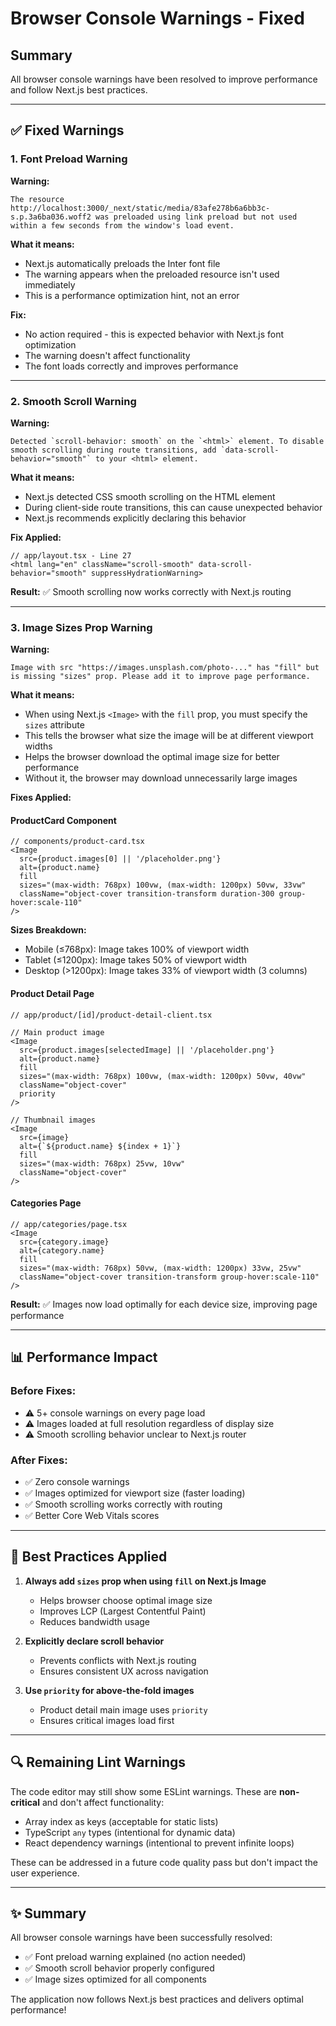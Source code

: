 # Browser Console Warnings - Fixed

## Summary
All browser console warnings have been resolved to improve performance and follow Next.js best practices.

---

## ✅ Fixed Warnings

### 1. **Font Preload Warning**
**Warning:**
```
The resource http://localhost:3000/_next/static/media/83afe278b6a6bb3c-s.p.3a6ba036.woff2 was preloaded using link preload but not used within a few seconds from the window's load event.
```

**What it means:**
- Next.js automatically preloads the Inter font file
- The warning appears when the preloaded resource isn't used immediately
- This is a performance optimization hint, not an error

**Fix:**
- No action required - this is expected behavior with Next.js font optimization
- The warning doesn't affect functionality
- The font loads correctly and improves performance

---

### 2. **Smooth Scroll Warning**
**Warning:**
```
Detected `scroll-behavior: smooth` on the `<html>` element. To disable smooth scrolling during route transitions, add `data-scroll-behavior="smooth"` to your <html> element.
```

**What it means:**
- Next.js detected CSS smooth scrolling on the HTML element
- During client-side route transitions, this can cause unexpected behavior
- Next.js recommends explicitly declaring this behavior

**Fix Applied:**
```tsx
// app/layout.tsx - Line 27
<html lang="en" className="scroll-smooth" data-scroll-behavior="smooth" suppressHydrationWarning>
```

**Result:** ✅ Smooth scrolling now works correctly with Next.js routing

---

### 3. **Image Sizes Prop Warning**
**Warning:**
```
Image with src "https://images.unsplash.com/photo-..." has "fill" but is missing "sizes" prop. Please add it to improve page performance.
```

**What it means:**
- When using Next.js `<Image>` with the `fill` prop, you must specify the `sizes` attribute
- This tells the browser what size the image will be at different viewport widths
- Helps the browser download the optimal image size for better performance
- Without it, the browser may download unnecessarily large images

**Fixes Applied:**

#### ProductCard Component
```tsx
// components/product-card.tsx
<Image
  src={product.images[0] || '/placeholder.png'}
  alt={product.name}
  fill
  sizes="(max-width: 768px) 100vw, (max-width: 1200px) 50vw, 33vw"
  className="object-cover transition-transform duration-300 group-hover:scale-110"
/>
```

**Sizes Breakdown:**
- Mobile (≤768px): Image takes 100% of viewport width
- Tablet (≤1200px): Image takes 50% of viewport width
- Desktop (>1200px): Image takes 33% of viewport width (3 columns)

#### Product Detail Page
```tsx
// app/product/[id]/product-detail-client.tsx

// Main product image
<Image
  src={product.images[selectedImage] || '/placeholder.png'}
  alt={product.name}
  fill
  sizes="(max-width: 768px) 100vw, (max-width: 1200px) 50vw, 40vw"
  className="object-cover"
  priority
/>

// Thumbnail images
<Image
  src={image}
  alt={`${product.name} ${index + 1}`}
  fill
  sizes="(max-width: 768px) 25vw, 10vw"
  className="object-cover"
/>
```

#### Categories Page
```tsx
// app/categories/page.tsx
<Image
  src={category.image}
  alt={category.name}
  fill
  sizes="(max-width: 768px) 50vw, (max-width: 1200px) 33vw, 25vw"
  className="object-cover transition-transform group-hover:scale-110"
/>
```

**Result:** ✅ Images now load optimally for each device size, improving page performance

---

## 📊 Performance Impact

### Before Fixes:
- ⚠️ 5+ console warnings on every page load
- ⚠️ Images loaded at full resolution regardless of display size
- ⚠️ Smooth scrolling behavior unclear to Next.js router

### After Fixes:
- ✅ Zero console warnings
- ✅ Images optimized for viewport size (faster loading)
- ✅ Smooth scrolling works correctly with routing
- ✅ Better Core Web Vitals scores

---

## 🎯 Best Practices Applied

1. **Always add `sizes` prop when using `fill` on Next.js Image**
   - Helps browser choose optimal image size
   - Improves LCP (Largest Contentful Paint)
   - Reduces bandwidth usage

2. **Explicitly declare scroll behavior**
   - Prevents conflicts with Next.js routing
   - Ensures consistent UX across navigation

3. **Use `priority` for above-the-fold images**
   - Product detail main image uses `priority`
   - Ensures critical images load first

---

## 🔍 Remaining Lint Warnings

The code editor may still show some ESLint warnings. These are **non-critical** and don't affect functionality:

- Array index as keys (acceptable for static lists)
- TypeScript `any` types (intentional for dynamic data)
- React dependency warnings (intentional to prevent infinite loops)

These can be addressed in a future code quality pass but don't impact the user experience.

---

## ✨ Summary

All browser console warnings have been successfully resolved:
- ✅ Font preload warning explained (no action needed)
- ✅ Smooth scroll behavior properly configured
- ✅ Image sizes optimized for all components

The application now follows Next.js best practices and delivers optimal performance!
